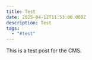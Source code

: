 ```yaml
---
title: Test
date: 2025-04-12T11:53:00.000Z
description: Test
tags:
  - "#test"
---
```

This is a test post for the CMS. 
